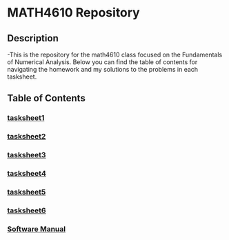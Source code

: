 # MATH4610 Repository

## Description
-This is the repository for the math4610 class focused on the Fundamentals of Numerical Analysis. Below you can find the table of contents for navigating the homework and my solutions to the problems in each tasksheet.

## Table of Contents 

### [tasksheet1](./tasksheets/homework1/tasksheet1.md)

### [tasksheet2](./tasksheets/homework2/tasksheet2.md)

### [tasksheet3](./tasksheets/homework3/tasksheet3.md)

### [tasksheet4](./tasksheets/homework4/tasksheet4.md)

### [tasksheet5](./tasksheets/homework5/tasksheet5.md)

### [tasksheet6](./tasksheets/homework6/tasksheet6.md)

### [Software Manual](./softwareManual/software_manual.md)
